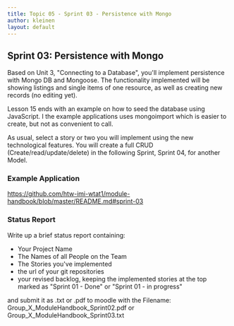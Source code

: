 ```yaml
---
title: Topic 05 - Sprint 03 - Persistence with Mongo
author: kleinen
layout: default
---
```


## Sprint 03: Persistence with Mongo

Based on Unit 3, "Connecting to a Database", you'll implement persistence with Mongo DB and Mongoose.
The functionality implemented will be showing listings and single items of one resource, as well as creating new records (no editing yet).

Lesson 15 ends with an example on how to seed the database using JavaScript.
I the example applications uses mongoimport which is easier to create, but
not as convenient to call.

As usual, select a story or two you will implement using the new technological features.
You will create a full CRUD (Create/read/update/delete) in the following Sprint, Sprint 04,
for another Model.

### Example Application

https://github.com/htw-imi-wtat1/module-handbook/blob/master/README.md#sprint-03

### Status Report

Write up a brief status report containing:

- Your Project Name
- The Names of all People on the Team
- The Stories you've implemented
- the url of your git repositories
- your revised backlog, keeping the implemented stories at the top marked as "Sprint 01 - Done" or "Sprint 01 - in progress"

and submit it as .txt or .pdf to moodle with the Filename:
Group_X_ModuleHandbook_Sprint02.pdf or Group_X_ModuleHandbook_Sprint03.txt
